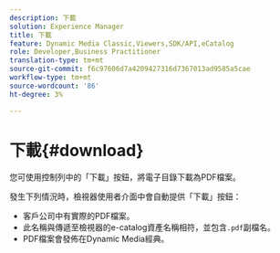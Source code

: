 ```yaml
---
description: 下載
solution: Experience Manager
title: 下載
feature: Dynamic Media Classic,Viewers,SDK/API,eCatalog
role: Developer,Business Practitioner
translation-type: tm+mt
source-git-commit: f6c97606d7a4209427316d7367013ad9585a5cae
workflow-type: tm+mt
source-wordcount: '86'
ht-degree: 3%

---
```



# 下載{#download}

您可使用控制列中的「下載」按鈕，將電子目錄下載為PDF檔案。

發生下列情況時，檢視器使用者介面中會自動提供「下載」按鈕：

* 客戶公司中有實際的PDF檔案。
* 此名稱與傳遞至檢視器的e-catalog資產名稱相符，並包含`.pdf`副檔名。
* PDF檔案會發佈在Dynamic Media經典。

